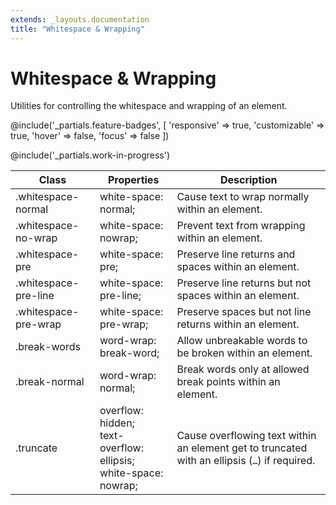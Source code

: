```yaml
---
extends: _layouts.documentation
title: "Whitespace & Wrapping"
---
```


# Whitespace & Wrapping

<div class="text-xl text-slate-light mb-4">
    Utilities for controlling the whitespace and wrapping of an element.
</div>

@include('_partials.feature-badges', [
    'responsive' => true,
    'customizable' => true,
    'hover' => false,
    'focus' => false
])

@include('_partials.work-in-progress')

<div class="border-t border-grey-lighter">
    <table class="w-full text-left" style="border-collapse: collapse;">
        <colgroup>
            <col class="w-1/4">
            <col class="w-1/4">
            <col>
        </colgroup>
        <thead>
          <tr>
              <th class="text-sm font-semibold text-grey-darker p-2 bg-grey-lightest">Class</th>
              <th class="text-sm font-semibold text-grey-darker p-2 bg-grey-lightest">Properties</th>
              <th class="text-sm font-semibold text-grey-darker p-2 bg-grey-lightest">Description</th>
          </tr>
        </thead>
        <tbody class="align-baseline">
            <tr>
                <td class="p-2 border-t border-smoke font-mono text-xs text-purple-dark">.whitespace-normal</td>
                <td class="p-2 border-t border-smoke font-mono text-xs text-blue-dark">white-space: normal;</td>
                <td class="p-2 border-t border-smoke text-sm text-grey-darker">Cause text to wrap normally within an element.</td>
            </tr>
            <tr>
                <td class="p-2 border-t border-smoke-light font-mono text-xs text-purple-dark">.whitespace-no-wrap</td>
                <td class="p-2 border-t border-smoke-light font-mono text-xs text-blue-dark">white-space: nowrap;</td>
                <td class="p-2 border-t border-smoke-light text-sm text-grey-darker">Prevent text from wrapping within an element.</td>
            </tr>
            <tr>
                <td class="p-2 border-t border-smoke-light font-mono text-xs text-purple-dark">.whitespace-pre</td>
                <td class="p-2 border-t border-smoke-light font-mono text-xs text-blue-dark">white-space: pre;</td>
                <td class="p-2 border-t border-smoke-light text-sm text-grey-darker">Preserve line returns and spaces within an element.</td>
            </tr>
            <tr>
                <td class="p-2 border-t border-smoke-light font-mono text-xs text-purple-dark">.whitespace-pre-line</td>
                <td class="p-2 border-t border-smoke-light font-mono text-xs text-blue-dark">white-space: pre-line;</td>
                <td class="p-2 border-t border-smoke-light text-sm text-grey-darker">Preserve line returns but not spaces within an element.</td>
            </tr>
            <tr>
                <td class="p-2 border-t border-smoke-light font-mono text-xs text-purple-dark">.whitespace-pre-wrap</td>
                <td class="p-2 border-t border-smoke-light font-mono text-xs text-blue-dark">white-space: pre-wrap;</td>
                <td class="p-2 border-t border-smoke-light text-sm text-grey-darker">Preserve spaces but not line returns within an element.</td>
            </tr>
            <tr>
                <td class="p-2 border-t border-smoke-light font-mono text-xs text-purple-dark">.break-words</td>
                <td class="p-2 border-t border-smoke-light font-mono text-xs text-blue-dark">word-wrap: break-word;</td>
                <td class="p-2 border-t border-smoke-light text-sm text-grey-darker">Allow unbreakable words to be broken within an element.</td>
            </tr>
            <tr>
                <td class="p-2 border-t border-smoke-light font-mono text-xs text-purple-dark">.break-normal</td>
                <td class="p-2 border-t border-smoke-light font-mono text-xs text-blue-dark">word-wrap: normal;</td>
                <td class="p-2 border-t border-smoke-light text-sm text-grey-darker">Break words only at allowed break points within an element.</td>
            </tr>
            <tr>
                <td class="p-2 border-t border-smoke-light font-mono text-xs text-purple-dark">.truncate</td>
                <td class="p-2 border-t border-smoke-light font-mono text-xs text-blue-dark">
                    overflow: hidden;<br>
                    text-overflow: ellipsis;<br>
                    white-space: nowrap;<br>
                </td>
                <td class="p-2 border-t border-smoke-light text-sm text-grey-darker">Cause overflowing text within an element get to truncated with an ellipsis (<code>…</code>) if required.</td>
            </tr>
        </tbody>
    </table>
</div>
